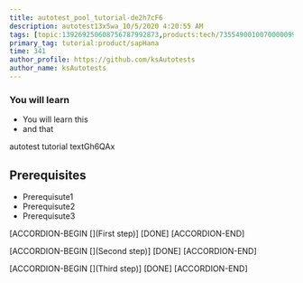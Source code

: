 ```yaml
---
title: autotest_pool_tutorial-de2h7cF6
description: autotest13xSwa_10/5/2020 4:20:55 AM
tags: [topic:139269250608756787992873,products:tech/73554900100700000996,tutorial:experience/advanced]
primary_tag: tutorial:product/sapHana
time: 341
author_profile: https://github.com/ksAutotests
author_name: ksAutotests
---
```

### You will learn
- You will learn this
- and that

autotest tutorial textGh6QAx

## Prerequisites
- Prerequisute1
- Prerequisute2
- Prerequisute3

[ACCORDION-BEGIN [](First step)]
[DONE]
[ACCORDION-END]

[ACCORDION-BEGIN [](Second step)]
[DONE]
[ACCORDION-END]

[ACCORDION-BEGIN [](Third step)]
[DONE]
[ACCORDION-END]

